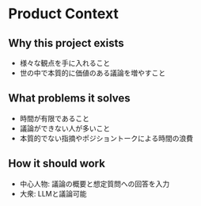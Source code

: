 # Product Context

## Why this project exists
- 様々な観点を手に入れること
- 世の中で本質的に価値のある議論を増やすこと

## What problems it solves  
- 時間が有限であること
- 議論ができない人が多いこと  
- 本質的でない指摘やポジショントークによる時間の浪費

## How it should work
- 中心人物: 議論の概要と想定質問への回答を入力
- 大衆: LLMと議論可能
